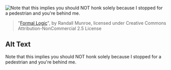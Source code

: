 ![Note that this implies you should NOT honk solely because I stopped for a pedestrian and you're behind me.](https://imgs.xkcd.com/comics/formal_logic.png)
> "[Formal Logic](https://xkcd.com/1033/)", by Randall Munroe, licensed under Creative Commons Attribution-NonCommercial 2.5 License

## Alt Text
Note that this implies you should NOT honk solely because I stopped for a pedestrian and you're behind me.
